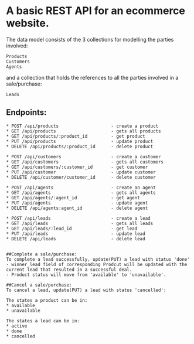 # A basic REST API for an ecommerce website.

The data model consists of the 3 collections for modelling the parties involved:
```
Products
Customers
Agents
```

and a collection that holds the references to all the parties involved in a sale/purchase:
```
Leads
```

## Endpoints:
```
* POST /api/products 					- create a product
* GET /api/products 					- gets all products
* GET /api/products/:product_id 		- get product
* PUT /api/products 					- update product
* DELETE /api/products/:product_id 		- delete product
```
```
* POST /api/customers 					- create a customer
* GET /api/customers 					- gets all customers
* GET /api/customers/:customer_id		- get customer
* PUT /api/customer 					- update customer
* DELETE /api/customer/customer_id		- delete customer
```
```
* POST /api/agents 						- create an agent
* GET /api/agents 						- gets all agents
* GET /api/agents/:agent_id 			- get agent
* PUT /api/agents 						- update agent
* DELETE /api/agents:agent_id			- delete agent
```
```
* POST /api/leads 						- create a lead
* GET /api/leads 						- gets all leads
* GET /api/leads/:lead_id 				- get lead
* PUT /api/leads 						- update lead
* DELETE /api/leads 					- delete lead


##Complete a sale/purchase:
To complete a lead successfully, update(PUT) a lead with status 'done'
- winner_lead field of corresponding Prodcut will be updated with the current lead that resulted in a successful deal.
- Product status will move from 'available' to 'unavailable'.

##Cancel a sale/purchase:
To cancel a lead, update(PUT) a lead with status 'cancelled':

The states a product can be in:
* available
* unavailable

The states a lead can be in:
* active
* done
* cancelled
